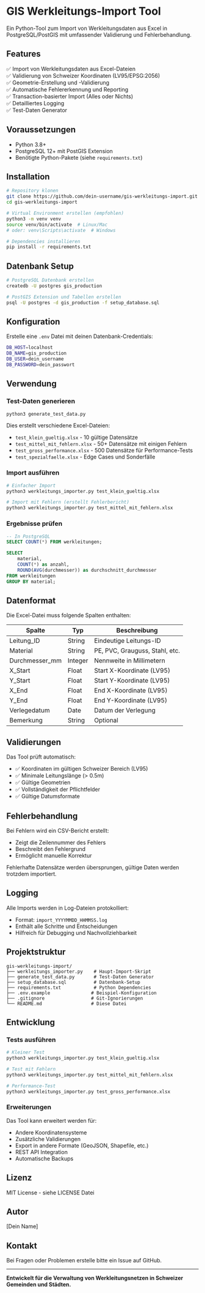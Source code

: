 # GIS Werkleitungs-Import Tool

Ein Python-Tool zum Import von Werkleitungsdaten aus Excel in PostgreSQL/PostGIS mit umfassender Validierung und Fehlerbehandlung.

## Features

✅ Import von Werkleitungsdaten aus Excel-Dateien  
✅ Validierung von Schweizer Koordinaten (LV95/EPSG:2056)  
✅ Geometrie-Erstellung und -Validierung  
✅ Automatische Fehlererkennung und Reporting  
✅ Transaction-basierter Import (Alles oder Nichts)  
✅ Detailliertes Logging  
✅ Test-Daten Generator  

## Voraussetzungen

- Python 3.8+
- PostgreSQL 12+ mit PostGIS Extension
- Benötigte Python-Pakete (siehe `requirements.txt`)

## Installation

```bash
# Repository klonen
git clone https://github.com/dein-username/gis-werkleitungs-import.git
cd gis-werkleitungs-import

# Virtual Environment erstellen (empfohlen)
python3 -m venv venv
source venv/bin/activate  # Linux/Mac
# oder: venv\Scripts\activate  # Windows

# Dependencies installieren
pip install -r requirements.txt
```

## Datenbank Setup

```bash
# PostgreSQL Datenbank erstellen
createdb -U postgres gis_production

# PostGIS Extension und Tabellen erstellen
psql -U postgres -d gis_production -f setup_database.sql
```

## Konfiguration

Erstelle eine `.env` Datei mit deinen Datenbank-Credentials:

```bash
DB_HOST=localhost
DB_NAME=gis_production
DB_USER=dein_username
DB_PASSWORD=dein_passwort
```

## Verwendung

### Test-Daten generieren

```bash
python3 generate_test_data.py
```

Dies erstellt verschiedene Excel-Dateien:
- `test_klein_gueltig.xlsx` - 10 gültige Datensätze
- `test_mittel_mit_fehlern.xlsx` - 50+ Datensätze mit einigen Fehlern
- `test_gross_performance.xlsx` - 500 Datensätze für Performance-Tests
- `test_spezialfaelle.xlsx` - Edge Cases und Sonderfälle

### Import ausführen

```bash
# Einfacher Import
python3 werkleitungs_importer.py test_klein_gueltig.xlsx

# Import mit Fehlern (erstellt Fehlerbericht)
python3 werkleitungs_importer.py test_mittel_mit_fehlern.xlsx
```

### Ergebnisse prüfen

```sql
-- In PostgreSQL
SELECT COUNT(*) FROM werkleitungen;

SELECT 
    material,
    COUNT(*) as anzahl,
    ROUND(AVG(durchmesser)) as durchschnitt_durchmesser
FROM werkleitungen
GROUP BY material;
```

## Datenformat

Die Excel-Datei muss folgende Spalten enthalten:

| Spalte | Typ | Beschreibung |
|--------|-----|--------------|
| Leitung_ID | String | Eindeutige Leitungs-ID |
| Material | String | PE, PVC, Grauguss, Stahl, etc. |
| Durchmesser_mm | Integer | Nennweite in Millimetern |
| X_Start | Float | Start X-Koordinate (LV95) |
| Y_Start | Float | Start Y-Koordinate (LV95) |
| X_End | Float | End X-Koordinate (LV95) |
| Y_End | Float | End Y-Koordinate (LV95) |
| Verlegedatum | Date | Datum der Verlegung |
| Bemerkung | String | Optional |

## Validierungen

Das Tool prüft automatisch:
- ✅ Koordinaten im gültigen Schweizer Bereich (LV95)
- ✅ Minimale Leitungslänge (> 0.5m)
- ✅ Gültige Geometrien
- ✅ Vollständigkeit der Pflichtfelder
- ✅ Gültige Datumsformate

## Fehlerbehandlung

Bei Fehlern wird ein CSV-Bericht erstellt:
- Zeigt die Zeilennummer des Fehlers
- Beschreibt den Fehlergrund
- Ermöglicht manuelle Korrektur

Fehlerhafte Datensätze werden übersprungen, gültige Daten werden trotzdem importiert.

## Logging

Alle Imports werden in Log-Dateien protokolliert:
- Format: `import_YYYYMMDD_HHMMSS.log`
- Enthält alle Schritte und Entscheidungen
- Hilfreich für Debugging und Nachvollziehbarkeit

## Projektstruktur

```
gis-werkleitungs-import/
├── werkleitungs_importer.py    # Haupt-Import-Skript
├── generate_test_data.py       # Test-Daten Generator
├── setup_database.sql          # Datenbank-Setup
├── requirements.txt            # Python Dependencies
├── .env.example               # Beispiel-Konfiguration
├── .gitignore                 # Git-Ignorierungen
└── README.md                  # Diese Datei
```

## Entwicklung

### Tests ausführen

```bash
# Kleiner Test
python3 werkleitungs_importer.py test_klein_gueltig.xlsx

# Test mit Fehlern
python3 werkleitungs_importer.py test_mittel_mit_fehlern.xlsx

# Performance-Test
python3 werkleitungs_importer.py test_gross_performance.xlsx
```

### Erweiterungen

Das Tool kann erweitert werden für:
- Andere Koordinatensysteme
- Zusätzliche Validierungen
- Export in andere Formate (GeoJSON, Shapefile, etc.)
- REST API Integration
- Automatische Backups

## Lizenz

MIT License - siehe LICENSE Datei

## Autor

[Dein Name]

## Kontakt

Bei Fragen oder Problemen erstelle bitte ein Issue auf GitHub.

---

**Entwickelt für die Verwaltung von Werkleitungsnetzen in Schweizer Gemeinden und Städten.**
